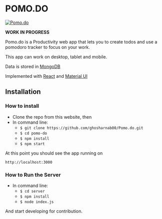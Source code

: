 # POMO.DO

[![Pomo.do](https://github.com/ghosharnab00/Pomo.do/blob/main/public/images/thumb.png)](https://pomo.arnabghosh.me)

**WORK IN PROGRESS**

Pomo.do is a Productivity web app that lets you to create todos and use a pomodoro tracker to focus on your work. 

This app can work on desktop, tablet and mobile.

Data is stored in [MongoDB](https://mongodb.com/) 

Implemented with [React](https://github.com/facebook/react) and [Material UI](https://material-ui.com/)

## Installation

### How to install
* Clone the repo from this website, then
* In command line:
  * ```$ git clone https://github.com/ghosharnab00/Pomo.do.git```
  * ```$ cd pomo-do```
  * ```$ npm install```
  * ```$ npm start```

 At this point you should see the app running on 

 ```http://localhost:3000```

### How to Run the Server
* In command line:
  * ```$ cd server```
  * ```$ npm install```
  * ```$ node index.js```
  
 And start developing for contribution.
 
